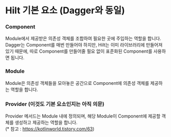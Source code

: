 # Hilt 기본 요소 (Dagger와 동일)
### Component
Module에서 제공받은 의존성 객체를 조합하여 필요한 곳에 주입하는 역할을 합니다. Dagger는 Component를 매번 만들어야 하지만, Hilt는 이미 라이브러리에 만들어져 있기 때문에, 따로 Component를 만들어줄 필요 없이 표준화된 Component를 사용하면 됩니다.

### Module
Module은 의존성 객체들을 모아놓은 공간으로 Component에 의존성 객체를 제공하는 역할을 합니다.

### Provider (이것도 기본 요소인지는 아직 의문)
Provider 메서드는 Module 내에 정의되며, 해당 Module이 Component에 제공할 객체를 생성하고 제공하는 역할을 합니다.<br>
(* 참고 : https://kotlinworld.tistory.com/63)
